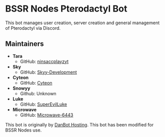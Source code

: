 # BSSR Nodes Pterodactyl Bot

This bot manages user creation, server creation and general management of Pterodactyl via Discord.

## Maintainers

-   **Tara**
    -   GitHub: [ninsaccplayzyt](https://github.com/ninsaccplayzyt)
-   **Sky**
    -   GitHub: [Skyy-Development](https://github.com/Skyy-Development)
-   **Cyteon**
    -   GitHub: [Cyteon](https://github.com/Cyteon)
-   **Snowyy**
    -   Github: Unknown
-   **Luke**
    -   GitHub: [SuperEvilLuke](https://github.com/superevilluke)
-   **Microwave**
    -   GitHub: [Microwave-6443](https://github.com/Microwave-6443)

This bot is originally by [DanBot Hosting](https://github.com/DanBot-Hosting/DanBotHostingStats). This bot has been modified for BSSR Nodes use.
